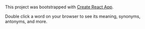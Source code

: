 This project was bootstrapped with [Create React App](https://github.com/facebookincubator/create-react-app).

Double click a word on your browser to see its meaning, synonyms, antonyms, and more.
